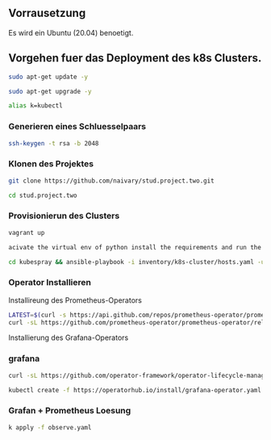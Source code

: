 ## Vorrausetzung
Es wird ein Ubuntu (20.04) benoetigt.
## Vorgehen fuer das Deployment des k8s Clusters.
```bash
sudo apt-get update -y
```

```bash
sudo apt-get upgrade -y
```

```bash
alias k=kubectl
```

### Generieren eines Schluesselpaars
```bash
ssh-keygen -t rsa -b 2048
```

### Klonen des Projektes
```bash
git clone https://github.com/naivary/stud.project.two.git
```

```bash
cd stud.project.two
```

### Provisionierun des Clusters
```bash
vagrant up
```

```bash
acivate the virtual env of python install the requirements and run the playbook
```


```bash
cd kubespray && ansible-playbook -i inventory/k8s-cluster/hosts.yaml -u vagrant -b
```

### Operator Installieren
Installireung des Prometheus-Operators
```bash
LATEST=$(curl -s https://api.github.com/repos/prometheus-operator/prometheus-operator/releases/latest | jq -cr .tag_name)
curl -sL https://github.com/prometheus-operator/prometheus-operator/releases/download/${LATEST}/bundle.yaml | kubectl create -f -
```
Installierung des Grafana-Operators
### grafana
```bash
curl -sL https://github.com/operator-framework/operator-lifecycle-manager/releases/download/v0.26.0/install.sh | bash -s v0.26.0
```

```bash
kubectl create -f https://operatorhub.io/install/grafana-operator.yaml
```
### Grafan + Prometheus Loesung 

```bash
k apply -f observe.yaml
```
